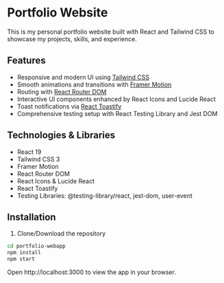 # Portfolio Website

This is my personal portfolio website built with React and Tailwind CSS to showcase my projects, skills, and experience.

## Features

- Responsive and modern UI using [Tailwind CSS](https://tailwindcss.com/)
- Smooth animations and transitions with [Framer Motion](https://www.framer.com/motion/)
- Routing with [React Router DOM](https://reactrouter.com/)
- Interactive UI components enhanced by React Icons and Lucide React
- Toast notifications via [React Toastify](https://fkhadra.github.io/react-toastify/introduction)
- Comprehensive testing setup with React Testing Library and Jest DOM

## Technologies & Libraries

- React 19
- Tailwind CSS 3
- Framer Motion
- React Router DOM
- React Icons & Lucide React
- React Toastify
- Testing Libraries: @testing-library/react, jest-dom, user-event

## Installation

1. Clone/Download the repository

```bash
cd portfolio-webapp
npm install
npm start
```

Open http://localhost:3000 to view the app in your browser.

